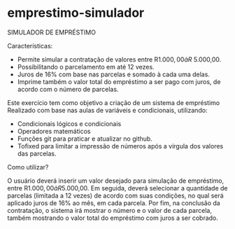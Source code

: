 # emprestimo-simulador

SIMULADOR DE EMPRÉSTIMO

Características: 

- Permite simular a contratação de valores entre R$1.000,00 à R$ 5.000,00.
- Possibilitando o parcelamento em até 12 vezes.
- Juros de 16% com base nas parcelas e somado à cada uma delas.
- Imprime também o valor total do empréstimo a ser pago com juros, de acordo com o número de parcelas.

Este exercício tem como objetivo a criação de um sistema de empréstimo
Realizado com base nas aulas de variáveis e condicionais, utilizando:

- Condicionais lógicos e condicionais
- Operadores matemáticos
- Funções git para praticar e atualizar no github. 
- Tofixed para limitar a impressão de números após a vírgula dos valores das parcelas.

Como utilizar?

O usuário deverá inserir um valor desejado para simulação de empréstimo, entre R$1.000,00 à R$5.000,00. Em seguida, deverá selecionar a quantidade de parcelas (limitada a 12 vezes) de acordo com suas condições, no qual será aplicado juros de 16% ao mês, em cada parcela. Por fim, na conclusão da contratação, o sistema irá mostrar o número e o valor de cada parcela, também mostrando o valor total do empréstimo com juros a ser cobrado. 
